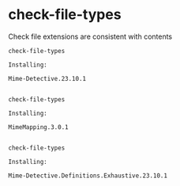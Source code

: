 # check-file-types
Check file extensions are consistent with contents

```
check-file-types

Installing:

Mime-Detective.23.10.1


check-file-types

Installing:

MimeMapping.3.0.1


check-file-types

Installing:

Mime-Detective.Definitions.Exhaustive.23.10.1
```
